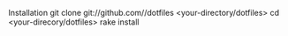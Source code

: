 Installation
git clone git://github.com/<yourname>/dotfiles <your-directory/dotfiles>
cd <your-direcory/dotfiles>
rake install